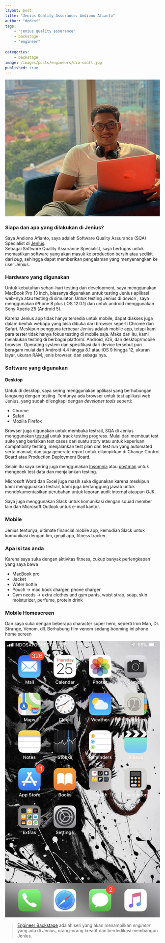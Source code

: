 ```yaml
---
layout: post
title: "Jenius Quality Assurance: Andiono Afianto"
author: "dedenf"
tags:
    - "jenius quality assurance"
    - backstage
    - "engineer"

categories: 
    - backstage
image: /images/posts/engineers/dio-small.jpg
published: true
---
```


[![Andiono Afianto](/images/posts/engineers/dio-small.jpg)](/images/posts/engineers/dio-large.jpg)
### Siapa dan apa yang dilakukan di Jenius?
Saya Andiono Afianto, saya adalah Software Quality Assurance (SQA) Specialist di [Jenius](https://www.jenius.com/).   
Sebagai Software Quality Assurance Specialist, saya bertugas untuk memastikan software yang akan masuk ke production bersih atau sedikit dari _bug_, sehingga dapat memberikan pengalaman yang menyenangkan ke user Jenius. 
<!-- more -->
### Hardware yang digunakan
Untuk kebutuhan sehari-hari testing dan development, saya menggunakan MacBook Pro 13 inch, biasanya digunakan untuk testing Jenius aplikasi web-nya atau testing di simulator. Untuk testing Jenius di _device_ , saya menggunakan iPhone 8 plus (iOS 12.0.1) dan untuk android menggunakan Sony Xperia Z5 (Android 5).

Karena Jenius app tidak hanya tersedia untuk mobile, dapat diakses juga dalam bentuk webapp yang bisa dibuka dari browser seperti Chrome dan Safari.
Meskipun pengguna terbesar Jenius adalah mobile app, tetapi kami para tester tidak hanya fokus testing di mobile saja. Maka dari itu, kami melakukan testing di berbagai platform: Android, iOS, dan desktop/mobile browser. 
Operating system dan spesifikasi dari device tersebut pun beragam mulai dari Android 4.4 hingga 8.1 atau iOS 9 hingga 12, ukuran layar, ukuran RAM, jenis browser, dan sebagainya.

### Software yang digunakan
#### Desktop
Untuk di desktop, saya sering menggunakan aplikasi yang berhubungan langsung dengan testing.
Tentunya ada browser untuk test aplikasi web Jenius, yang sudah dilengkapi dengan _developer tools_ seperti:
- Chrome
- Safari
- Mozilla Firefox

Browser juga digunakan untuk membuka testrail, SQA di Jenius menggunakan [testrail](https://www.gurock.com/testrail) untuk track testing progress. Mulai dari membuat test suite yang berisikan test cases dari suatu story atau untuk keperluan compatibility testing, menjalankan test plan dan test run yang automated serta manual, dan juga generate report untuk dilampirkan di Change Control Board atau Production Deployment Board.
 
Selain itu saya sering juga menggunakan [Insomnia](https://insomnia.rest/) atau [postman](https://www.getpostman.com/) untuk mengecek test data dan menjalankan testing.

Microsoft Word dan Excel juga masih suka digunakan karena meskipun kami menggunakan testrail, kami juga bertanggung jawab untuk mendokumentasikan perubahan untuk laporan audit internal ataupun OJK.

Saya juga menggunakan Slack untuk komunikasi dengan squad member lain dan Microsoft Outlook untuk e-mail kantor.

### Mobile
Jenius tentunya, ultimate financial mobile app, kemudian Slack untuk komunikasi dengan tim, gmail app, fitness tracker.

### Apa isi tas anda
Karena saya suka dengan aktivitas fitness, cukup banyak perlengkapan yang saya bawa
- MacBook pro
- Jacket
- Water bottle
- Pouch -> mac book charger, phone charger
- Gym needs -> extra clothes and gym pants, waist strap, soap, skin moisturizer, perfume, protein drink 

 
### Mobile Homescreen 
Dan saya suka dengan beberapa character super hero, seperti Iron Man, Dr. Strange, Venom, dll. Berhubung film venom sedang booming ini phone home screen

[![Andiono Afianto homescreen](/images/posts/engineers/dio-hs-small.jpg)](/images/posts/engineers/dio-hs-large.jpg)

>[Engineer Backstage](/categories/engineer/) adalah seri yang akan menampilkan _engineer_  yang ada di Jenius, orang-orang kreatif dan berdedikasi membangun Jenius.
